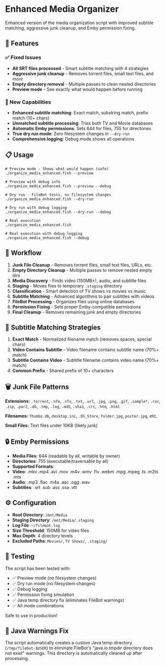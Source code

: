 # Enhanced Media Organizer

Enhanced version of the media organization script with improved subtitle matching, aggressive junk cleanup, and Emby permission fixing.

## 🚀 Features

### ✅ Fixed Issues
- **All SRT files processed** - Smart subtitle matching with 4 strategies
- **Aggressive junk cleanup** - Removes torrent files, small text files, and more  
- **Empty directory removal** - Multiple passes to clean nested directories
- **Preview mode** - See exactly what would happen before running

### 🔧 New Capabilities
- **Enhanced subtitle matching**: Exact match, substring match, prefix match (10+ chars)
- **Unmatched subtitle processing**: Tries both TV and Movie databases
- **Automatic Emby permissions**: Sets 644 for files, 755 for directories  
- **True dry run mode**: Zero filesystem changes in `--dry-run`
- **Comprehensive logging**: Debug mode shows all operations

## 📋 Usage

```fish
# Preview mode - Shows what would happen (safe)
./organize_media_enhanced.fish --preview

# Preview with debug info
./organize_media_enhanced.fish --preview --debug

# Dry run - FileBot tests, no filesystem changes
./organize_media_enhanced.fish --dry-run

# Dry run with debug logging
./organize_media_enhanced.fish --dry-run --debug

# Real execution
./organize_media_enhanced.fish

# Real execution with debug logging
./organize_media_enhanced.fish --debug
```

## 🔄 Workflow

1. **Junk File Cleanup** - Removes torrent files, small text files, URLs, etc.
2. **Empty Directory Cleanup** - Multiple passes to remove nested empty dirs
3. **Media Discovery** - Finds video (150MB+), audio, and subtitle files
4. **Staging** - Moves files to temporary `.staging` directory
5. **Classification** - Smart detection of TV shows vs movies vs music
6. **Subtitle Matching** - Advanced algorithms to pair subtitles with videos
7. **FileBot Processing** - Organizes files using online databases
8. **Permission Fixing** - Sets proper Emby-compatible permissions
9. **Final Cleanup** - Removes remaining junk and empty directories

## 🎯 Subtitle Matching Strategies

1. **Exact Match** - Normalized filename match (removes spaces, special chars)
2. **Video Contains Subtitle** - Video filename contains subtitle name (70%+ match)  
3. **Subtitle Contains Video** - Subtitle filename contains video name (70%+ match)
4. **Common Prefix** - Shared prefix of 10+ characters

## 🗑️ Junk File Patterns

**Extensions:** `.torrent`, `.nfo`, `.sfv`, `.txt`, `.url`, `.jpg`, `.png`, `.gif`, `.sample*`, `.rar`, `.zip`, `.par2`, `.db`, `.tmp`, `.log`, `.md5`, `.sha1`, `.crc`, `.htm`, `.html`

**Filenames:** `Thumbs.db`, `desktop.ini`, `.DS_Store`, `folder.jpg`, `poster.jpg`, etc.

**Small Files:** Text files under 10KB (likely junk)

## 🔒 Emby Permissions

- **Media Files**: 644 (readable by all, writable by owner)
- **Directories**: 755 (executable/traversable by all)
- **Supported Formats**: 
- **Video**: .mkv .mp4 .avi .mov .m4v .wmv .flv .webm .mpg .mpeg .ts .m2ts .mts
- **Audio**: .mp3 .flac .m4a .aac .ogg .wav
- **Subtitles**: .srt .sub .ass .ssa .vtt

## ⚙️ Configuration

- **Root Directory**: `/mnt/Media`
- **Staging Directory**: `/mnt/Media/.staging` 
- **Log File**: `~/filebot.log`
- **Size Threshold**: 150MB for video files
- **Max Depth**: 4 directory levels
- **Excluded Paths**: `Movies/`, `TV Shows/`, `.staging/`

## 🧪 Testing

The script has been tested with:
- ✅ Preview mode (no filesystem changes)
- ✅ Dry run mode (no filesystem changes) 
- ✅ Debug logging
- ✅ Permission fixing simulation
- ✅ Java temp directory fix (eliminates FileBot warnings)
- ✅ All mode combinations

Safe to use in production!

## 🔧 Java Warnings Fix

The script automatically creates a custom Java temp directory (`/tmp/filebot-$USER`) to eliminate FileBot's "java.io.tmpdir directory does not exist" warnings. This directory is automatically cleaned up after processing. 